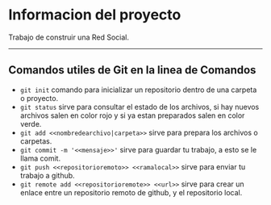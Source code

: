 # Informacion del proyecto

Trabajo de construir una Red Social.

---

## Comandos utiles de Git en la linea de Comandos

- `git init` comando para inicializar un repositorio dentro de una carpeta o proyecto.
- `git status` sirve para consultar el estado de los archivos, si hay nuevos archivos
  salen en color rojo y si ya estan preparados salen en color verde.
- `git add <<nombredearchivo|carpeta>>` sirve para prepara los archivos o carpetas.
- `git commit -m '<<mensaje>>'` sirve para guardar tu trabajo, a esto se le llama comit.
- `git push <<repositorioremoto>> <<ramalocal>>` sirve para enviar tu trabajo a github.
- `git remote add <<repositorioremote>> <<url>>` sirve para crear un enlace entre un
   repositorio remoto de github, y el repositorio local.